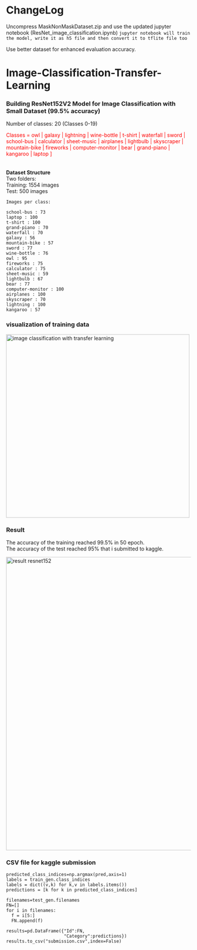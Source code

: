 # ChangeLog
Uncompress MaskNonMaskDataset.zip and use the updated jupyter notebook (ResNet_image_classification.ipynb)
```jupyter notebook will train the model, write it as h5 file and then convert it to tflite file too```

Use better dataset for enhanced evaluation accuracy.

# Image-Classification-Transfer-Learning
### Building ResNet152V2 Model for Image Classification with Small Dataset (99.5% accuracy)

Number of classes: 20 (Classes 0-19)<br>

<font color="red"> Classes = owl | galaxy | lightning | wine-bottle | t-shirt | waterfall |  sword |  school-bus |
                         calculator | sheet-music | airplanes |  lightbulb |  skyscraper | mountain-bike | fireworks | 
                         computer-monitor | bear | grand-piano | kangaroo | laptop ]</font><br>
<br>                     
<b>Dataset Structure</b><br>
   Two folders:<br>
  Training: 1554 images<br>
    Test: 500 images<br>
 
    Images per class:
    
    school-bus : 73
    laptop : 100
    t-shirt : 100
    grand-piano : 70
    waterfall : 70
    galaxy : 56
    mountain-bike : 57
    sword : 77
    wine-bottle : 76
    owl : 95
    fireworks : 75
    calculator : 75
    sheet-music : 59
    lightbulb : 67
    bear : 77
    computer-monitor : 100
    airplanes : 100
    skyscraper : 70
    lightning : 100
    kangaroo : 57   

### visualization of training data 
<img src="https://github.com/miladfa7/Image-Classification-Transfer-Learning/blob/master/images/dataet%20image%20classification.png" width="500" alt="image classification with transfer learning ">

### Result 
The accuracy of the training reached 99.5% in 50 epoch.<br>
The accuracy of the test reached 95% that i submitted to kaggle.<br>

<img src="https://github.com/miladfa7/Image-Classification-Transfer-Learning/blob/master/images/result.png" width="800" alt="result resnet152"> </img>


### CSV file for kaggle submission<br>
```
predicted_class_indices=np.argmax(pred,axis=1)
labels = train_gen.class_indices
labels = dict((v,k) for k,v in labels.items())
predictions = [k for k in predicted_class_indices]

filenames=test_gen.filenames
FN=[]
for i in filenames:
  f = i[5:]
  FN.append(f)
 
results=pd.DataFrame({"Id":FN,
                      "Category":predictions})
results.to_csv("submission.csv",index=False)
```
